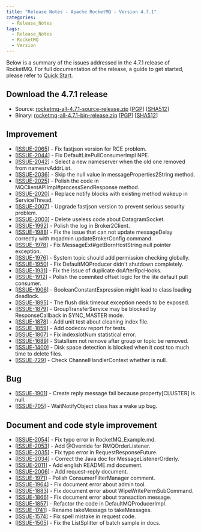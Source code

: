 ```yaml
---
title: "Release Notes - Apache RocketMQ - Version 4.7.1"
categories:
  - Release_Notes
tags:
  - Release_Notes
  - RocketMQ
  - Version
---
```


Below is a summary of the issues addressed in the 4.7.1 release of RocketMQ. For full documentation of the release, a guide to get started, please refer to <a href='/docs/quick-start/'>Quick Start</a>.


<h2> Download the 4.7.1 release</h2>
    
* Source: [rocketmq-all-4.7.1-source-release.zip](https://www.apache.org/dyn/closer.cgi?path=rocketmq/4.7.1/rocketmq-all-4.7.1-source-release.zip) [[PGP](https://www.apache.org/dist/rocketmq/4.7.1/rocketmq-all-4.7.1-source-release.zip.asc)] [[SHA512](https://www.apache.org/dist/rocketmq/4.7.1/rocketmq-all-4.7.1-source-release.zip.sha512)]
* Binary: [rocketmq-all-4.7.1-bin-release.zip](https://www.apache.org/dyn/closer.cgi?path=rocketmq/4.7.1/rocketmq-all-4.7.1-bin-release.zip) [[PGP](https://www.apache.org/dist/rocketmq/4.7.1/rocketmq-all-4.7.1-bin-release.zip.asc)] [[SHA512](https://www.apache.org/dist/rocketmq/4.7.1/rocketmq-all-4.7.1-bin-release.zip.sha512)]


## Improvement
<ul>
<li>[<a href='https://github.com/apache/rocketmq/issues/2065'>ISSUE-2065</a>] -  Fix fastjson version for RCE problem.
</li>
<li>[<a href='https://github.com/apache/rocketmq/issues/2044'>ISSUE-2044</a>] -  Fix DefaultLitePullConsumerImpl NPE.
</li>
<li>[<a href='https://github.com/apache/rocketmq/issues/2042'>ISSUE-2042</a>] -  Select a new nameserver when the old one removed from namesrvAddrList.
</li>
<li>[<a href='https://github.com/apache/rocketmq/issues/2036'>ISSUE-2036</a>] -  Skip the null value in messageProperties2String method.
</li>
<li>[<a href='https://github.com/apache/rocketmq/issues/2025'>ISSUE-2025</a>] -  Polish the code in MQClientAPIImpl#processSendResponse method.
</li>
<li>[<a href='https://github.com/apache/rocketmq/issues/2020'>ISSUE-2020</a>] -  Replace notify blocks with existing method wakeup in ServiceThread.
</li>
<li>[<a href='https://github.com/apache/rocketmq/issues/2007'>ISSUE-2007</a>] -  Upgrade fastjson version to prevent serious security problem.
</li>
<li>[<a href='https://github.com/apache/rocketmq/issues/2003'>ISSUE-2003</a>] -  Delete useless code about DatagramSocket.
</li>
<li>[<a href='https://github.com/apache/rocketmq/issues/1992'>ISSUE-1992</a>] -  Polish the log in Broker2Client.
</li>
<li>[<a href='https://github.com/apache/rocketmq/issues/1988'>ISSUE-1988</a>] -  Fix the issue that can not update messageDelay correctly with mqadmin updateBrokerConfig command.
</li>
<li>[<a href='https://github.com/apache/rocketmq/issues/1978'>ISSUE-1978</a>] -  Fix MessageExt#getBornHostString null pointer exception.
</li>
<li>[<a href='https://github.com/apache/rocketmq/issues/1976'>ISSUE-1976</a>] -  System topic should add permission checking globally.
</li>
<li>[<a href='https://github.com/apache/rocketmq/issues/1950'>ISSUE-1950</a>] -  Fix DefaultMQProducer didn't shutdown completely.
</li>
<li>[<a href='https://github.com/apache/rocketmq/issues/1931'>ISSUE-1931</a>] -  Fix the issue of duplicate doAfterRpcHooks.
</li>
<li>[<a href='https://github.com/apache/rocketmq/issues/1912'>ISSUE-1912</a>] -  Polish the commited offset logic for the lite default pull consumer.
</li>
<li>[<a href='https://github.com/apache/rocketmq/issues/1906'>ISSUE-1906</a>] -  BooleanConstantExpression might lead to class loading deadlock.
</li>
<li>[<a href='https://github.com/apache/rocketmq/issues/1895'>ISSUE-1895</a>] -  The flush disk timeout exception needs to be exposed.
</li>
<li>[<a href='https://github.com/apache/rocketmq/issues/1879'>ISSUE-1879</a>] -  GroupTransferService may be blocked by ResponseCallback in SYNC_MASTER mode.
</li>
<li>[<a href='https://github.com/apache/rocketmq/issues/1878'>ISSUE-1878</a>] -  Add unit test about cleaning index file.
</li>
<li>[<a href='https://github.com/apache/rocketmq/issues/1859'>ISSUE-1859</a>] -  Add codecov report for tests.
</li>
<li>[<a href='https://github.com/apache/rocketmq/issues/1807'>ISSUE-1807</a>] -  Fix indexslotNum statistical error.
</li>
<li>[<a href='https://github.com/apache/rocketmq/issues/1689'>ISSUE-1689</a>] -  StatsItem not remove after group or topic be removed.
</li>
<li>[<a href='https://github.com/apache/rocketmq/issues/1400'>ISSUE-1400</a>] -  Disk space detection is blocked when it cost too much time to delete files.
</li>
<li>[<a href='https://github.com/apache/rocketmq/issues/729'>ISSUE-729</a>] -  Check ChannelHandlerContext whether is null.
</li>
</ul>

## Bug
<ul>
<li>[<a href='https://github.com/apache/rocketmq/issues/1901'>ISSUE-1901</a>] -  Create reply message fail because property[CLUSTER] is null.
</li>
<li>[<a href='https://github.com/apache/rocketmq/issues/705'>ISSUE-705</a>] -  WaitNotifyObject class has a wake up bug.
</li>
</ul>

## Document and code style improvement
<ul>
<li>[<a href='https://github.com/apache/rocketmq/issues/2054'>ISSUE-2054</a>] -  Fix typo error in RocketMQ_Example.md. 
</li>
<li>[<a href='https://github.com/apache/rocketmq/issues/2053'>ISSUE-2053</a>] -  Add @Override for RMQOrderListener. 
</li>
<li>[<a href='https://github.com/apache/rocketmq/issues/2035'>ISSUE-2035</a>] -  Fix typo error in RequestResponseFuture. 
</li>
<li>[<a href='https://github.com/apache/rocketmq/issues/2034'>ISSUE-2034</a>] -  Correct the Java doc for MessageListenerOrderly.
</li>
<li>[<a href='https://github.com/apache/rocketmq/issues/2011'>ISSUE-2011</a>] -  Add english README.md document.
</li>
<li>[<a href='https://github.com/apache/rocketmq/issues/2006'>ISSUE-2006</a>] -  Add request-reply document.
</li>
<li>[<a href='https://github.com/apache/rocketmq/issues/1971'>ISSUE-1971</a>] -  Polish ConsumerFilterManager comment.
</li>
<li>[<a href='https://github.com/apache/rocketmq/issues/1964'>ISSUE-1964</a>] -  Fix document error about admin tool.
</li>
<li>[<a href='https://github.com/apache/rocketmq/issues/1883'>ISSUE-1883</a>] -  Fix document error about WipeWritePermSubCommand.
</li>
<li>[<a href='https://github.com/apache/rocketmq/issues/1866'>ISSUE-1866</a>] -  Fix document error about transaction message.
</li>
<li>[<a href='https://github.com/apache/rocketmq/issues/1857'>ISSUE-1857</a>] -  Refactor the code in DefaultMQProducerImpl.
</li>
<li>[<a href='https://github.com/apache/rocketmq/issues/1741'>ISSUE-1741</a>] -  Rename takeMessags to takeMessages.
</li>
<li>[<a href='https://github.com/apache/rocketmq/issues/1574'>ISSUE-1574</a>] -  Fix spell mistake in request code.
</li>
<li>[<a href='https://github.com/apache/rocketmq/issues/1505'>ISSUE-1505</a>] -  Fix the ListSplitter of batch sample in docs.
</li>
</ul>
                                        
            


